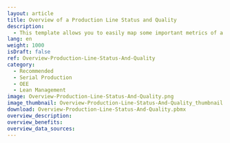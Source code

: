 ```yaml
---
layout: article
title: Overview of a Production Line Status and Quality
description: 
  - This template allows you to easily map some important metrics of a single production line. These are, for instance, the quality level of the actual cycle, the cycle length or the overall equipment effectiveness. By replacing the timer script and variables, you can use this visualization for your own purposes.
lang: en
weight: 1000
isDraft: false
ref: Overview-Production-Line-Status-And-Quality
category:
  - Recommended
  - Serial Production
  - OEE
  - Lean Management
image: Overview-Production-Line-Status-And-Quality.png
image_thumbnail: Overview-Production-Line-Status-And-Quality_thumbnail.png
download: Overview-Production-Line-Status-And-Quality.pbmx
overview_description:
overview_benefits:
overview_data_sources:
---
```

